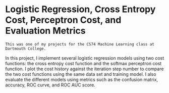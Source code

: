 # Logistic Regression, Cross Entropy Cost, Perceptron Cost, and Evaluation Metrics
`This was one of my projects for the CS74 Machine Learning class at Dartmouth College.`

In this project, I implement several logistic regression models using two cost functions: the cross entropy cost function and the softmax perceptron cost function. I plot the cost history against the iteration step number to compare the two cost functions using the same data set and training model. I also evaluate the different models using metrics such as the confusion matrix, accuracy, ROC curve, and ROC AUC score.
